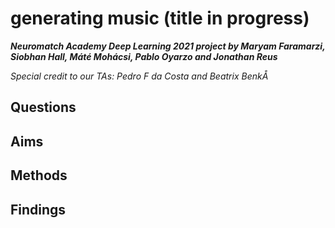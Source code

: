 # generating music (title in progress)
***Neuromatch Academy Deep Learning 2021 project by Maryam Faramarzi, Siobhan Hall, Máté Mohácsi, Pablo Oyarzo and Jonathan Reus***

*Special credit to our TAs: Pedro F da Costa and Beatrix BenkÅ*

## Questions

## Aims

## Methods

## Findings

